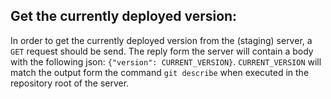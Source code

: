 ## Get the currently deployed version:

In order to get the currently deployed version from the (staging) server, a `GET` request
should be send. The reply form the server will contain a body with the following json:
`{"version": CURRENT_VERSION}`. `CURRENT_VERSION` will match the output form the command
`git describe` when executed in the repository root of the server.
